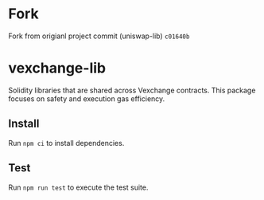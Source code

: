 # Fork
Fork from origianl project commit (uniswap-lib) `c01640b`

# vexchange-lib

Solidity libraries that are shared across Vexchange contracts. This package focuses on safety and execution gas efficiency.

## Install

Run `npm ci` to install dependencies.

## Test

Run `npm run test` to execute the test suite.
